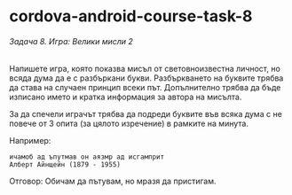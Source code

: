 # cordova-android-course-task-8
###### Задача 8. Игра: Велики мисли 2

Напишете игра, която показва мисъл от световноизвестна личност, но всяда дума да е с разбъркани букви. Разбъркването на буквите трябва да става на случаен принцип всеки път. Допълнително трябва да бъде изписано името и кратка информация за автора на мисълта.

За да спечели играчът трябва да подреди буквите във всяка дума с не повече от 3 опита (за цялото изречение) в рамките на минута.

Например:
```
ичамоб ад ъпутмав он аязмр ад исгамприт
Алберт Айнщейн (1879 - 1955)
```
Отговор:
Обичам да пътувам, но мразя да пристигам.
